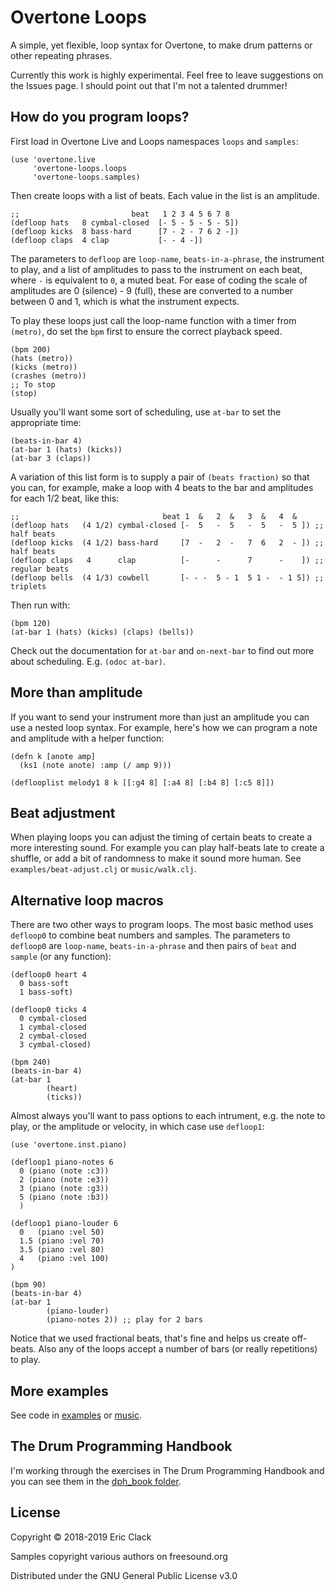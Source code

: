 # Overtone Loops

A simple, yet flexible, loop syntax for Overtone, to make drum patterns or other repeating phrases.

Currently this work is highly experimental. Feel free to leave suggestions on the Issues page. I should point out that I'm not a talented drummer!

## How do you program loops?

First load in Overtone Live and Loops namespaces `loops` and `samples`:

```
(use 'overtone.live
     'overtone-loops.loops
     'overtone-loops.samples)
```

Then create loops with a list of beats. Each value in the list is an amplitude.

```
;;                         beat   1 2 3 4 5 6 7 8
(defloop hats   8 cymbal-closed  [- 5 - 5 - 5 - 5])
(defloop kicks  8 bass-hard      [7 - 2 - 7 6 2 -])
(defloop claps  4 clap           [- - 4 -])
```

The parameters to `defloop` are `loop-name`, `beats-in-a-phrase`, the instrument to play, and a list of amplitudes to pass to the instrument on each beat, where `-` is equivalent to `0`, a muted beat. For ease of coding the scale of amplitudes are 0 (silence) - 9 (full), these are converted to a number between 0 and 1, which is what the instrument expects. 

To play these loops just call the loop-name function with a timer from `(metro)`, do set the `bpm` first to ensure the correct playback speed.

```
(bpm 200)
(hats (metro))
(kicks (metro))
(crashes (metro))
;; To stop
(stop)
```

Usually you'll want some sort of scheduling, use `at-bar` to set the appropriate time:

```
(beats-in-bar 4)
(at-bar 1 (hats) (kicks))
(at-bar 3 (claps))
```

A variation of this list form is to supply a pair of `(beats fraction)` so that you can, for example, make a loop with 4 beats to the bar and amplitudes for each 1/2 beat, like this:

```
;;                                beat 1  &   2  &   3  &   4  &
(defloop hats   (4 1/2) cymbal-closed [-  5   -  5   -  5   -  5 ]) ;; half beats
(defloop kicks  (4 1/2) bass-hard     [7  -   2  -   7  6   2  - ]) ;; half beats
(defloop claps   4      clap          [-      -      7      -    ]) ;; regular beats
(defloop bells  (4 1/3) cowbell       [- - -  5 - 1  5 1 -  - 1 5]) ;; triplets
```

Then run with:

```
(bpm 120)
(at-bar 1 (hats) (kicks) (claps) (bells))
```

Check out the documentation for `at-bar` and `on-next-bar` to find out more about scheduling. E.g. `(odoc at-bar)`.

## More than amplitude

If you want to send your instrument more than just an amplitude you can use a nested
loop syntax. For example, here's how we can program a note and amplitude with a helper
function:

```
(defn k [anote amp]
  (ks1 (note anote) :amp (/ amp 9)))

(deflooplist melody1 8 k [[:g4 8] [:a4 8] [:b4 8] [:c5 8]])
```

## Beat adjustment

When playing loops you can adjust the timing of certain beats to create a more interesting sound. For example you can play half-beats late to create a shuffle, or add a bit of randomness to make it sound more human. See `examples/beat-adjust.clj` or `music/walk.clj`.

## Alternative loop macros

There are two other ways to program loops. The most basic method uses `defloop0` to combine beat numbers and samples. The parameters to `defloop0` are `loop-name`, `beats-in-a-phrase` and then pairs of `beat` and `sample` (or any function):

```
(defloop0 heart 4
  0 bass-soft
  1 bass-soft)

(defloop0 ticks 4
  0 cymbal-closed
  1 cymbal-closed
  2 cymbal-closed
  3 cymbal-closed)

(bpm 240)
(beats-in-bar 4)
(at-bar 1
        (heart)
        (ticks))
```

Almost always you'll want to pass options to each intrument, e.g. the note to play, or the amplitude or velocity, in which case use `defloop1`:

```
(use 'overtone.inst.piano)

(defloop1 piano-notes 6
  0 (piano (note :c3))
  2 (piano (note :e3))
  3 (piano (note :g3))
  5 (piano (note :b3))
  )

(defloop1 piano-louder 6
  0   (piano :vel 50)
  1.5 (piano :vel 70)
  3.5 (piano :vel 80)
  4   (piano :vel 100)
)

(bpm 90)
(beats-in-bar 4)
(at-bar 1
        (piano-louder)
        (piano-notes 2)) ;; play for 2 bars
```

Notice that we used fractional beats, that's fine and helps us create off-beats. Also any of the loops accept a number of bars (or really repetitions) to play.

## More examples

See code in [examples](src/overtone_loops/examples) or [music](src/overtone_loops/music).

## The Drum Programming Handbook

I'm working through the exercises in The Drum Programming Handbook and you can see them in the [dph_book folder](src/overtone_loops/dph_book).

## License

Copyright © 2018-2019 Eric Clack

Samples copyright various authors on freesound.org

Distributed under the GNU General Public License v3.0
